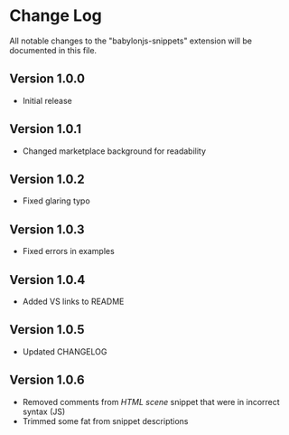 # Change Log

All notable changes to the "babylonjs-snippets" extension will be documented in this file.

## Version 1.0.0

- Initial release

## Version 1.0.1

- Changed marketplace background for readability

## Version 1.0.2

- Fixed glaring typo

## Version 1.0.3

- Fixed errors in examples

## Version 1.0.4

- Added VS links to README

## Version 1.0.5

- Updated CHANGELOG

## Version 1.0.6

- Removed comments from *HTML scene* snippet that were in incorrect syntax (JS)
- Trimmed some fat from snippet descriptions
